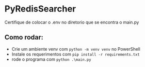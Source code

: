 # PyRedisSearcher
Certifique de colocar o .env no diretorio que se encontra o main.py

## Como rodar:

- Crie um ambiente venv com `python -m venv venv` no PowerShell
- Instale os requerimentos com `pip install -r requirements.txt`
- rode o programa com `python .\main.py`
